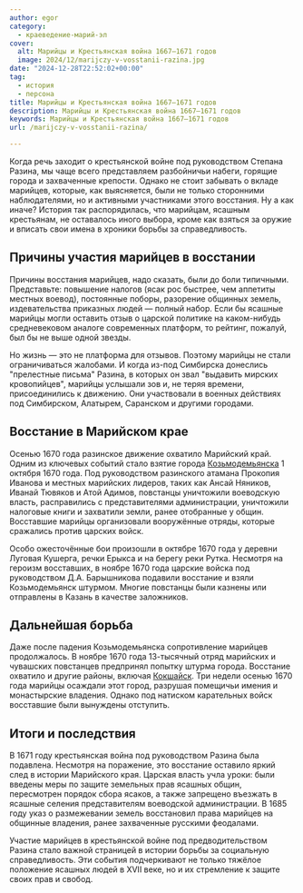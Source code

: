 ```yaml
---
author: egor
category:
  - краеведение-марий-эл
cover:
  alt: Марийцы и Крестьянская война 1667—1671 годов
  image: 2024/12/marijczy-v-vosstanii-razina.jpg
date: "2024-12-28T22:52:02+00:00"
tag:
  - история
  - персона
title: Марийцы и Крестьянская война 1667—1671 годов
description: Марийцы и Крестьянская война 1667—1671 годов
keywords: Марийцы и Крестьянская война 1667—1671 годов
url: /marijczy-v-vosstanii-razina/

---
```

Когда речь заходит о крестьянской войне под руководством Степана Разина, мы чаще всего представляем разбойничьи набеги, горящие города и захваченные крепости. Однако не стоит забывать о вкладе марийцев, которые, как выясняется, были не только сторонними наблюдателями, но и активными участниками этого восстания. Ну а как иначе? История так распорядилась, что марийцам, ясашным крестьянам, не оставалось иного выбора, кроме как взяться за оружие и вписать свои имена в хроники борьбы за справедливость.

## Причины участия марийцев в восстании

Причины восстания марийцев, надо сказать, были до боли типичными. Представьте: повышение налогов (ясак рос быстрее, чем аппетиты местных воевод), постоянные поборы, разорение общинных земель, издевательства приказных людей — полный набор. Если бы ясашные марийцы могли оставить отзыв о царской политике на каком-нибудь средневековом аналоге современных платформ, то рейтинг, пожалуй, был бы не выше одной звезды.

Но жизнь — это не платформа для отзывов. Поэтому марийцы не стали ограничиваться жалобами. И когда из-под Симбирска донеслись "прелестные письма" Разина, в которых он звал "выдавить мирских кровопийцев", марийцы услышали зов и, не теряя времени, присоединились к движению. Они участвовали в военных действиях под Симбирском, Алатырем, Саранском и другими городами.

## Восстание в Марийском крае

Осенью 1670 года разинское движение охватило Марийский край. Одним из ключевых событий стало взятие города [Козьмодемьянска](/kozmodemyansk/) 1 октября 1670 года. Под руководством разинского атамана Прокопия Иванова и местных марийских лидеров, таких как Ансай Няников, Иванай Тювяков и Атой Адимов, повстанцы уничтожили воеводскую власть, расправились с представителями администрации, уничтожили налоговые книги и захватили земли, ранее отобранные у общин. Восставшие марийцы организовали вооружённые отряды, которые сражались против царских войск.

Особо ожесточённые бои произошли в октябре 1670 года у деревни Луговая Кушерга, речки Ерыкса и на берегу реки Рутка. Несмотря на героизм восставших, в ноябре 1670 года царские войска под руководством Д.А. Барышникова подавили восстание и взяли Козьмодемьянск штурмом. Многие повстанцы были казнены или отправлены в Казань в качестве заложников.

## Дальнейшая борьба

Даже после падения Козьмодемьянска сопротивление марийцев продолжалось. В ноябре 1670 года 13-тысячный отряд марийских и чувашских повстанцев предпринял попытку штурма города. Восстание охватило и другие районы, включая [Кокшайск](/muzej-istorii-kokshajska/). Три недели осенью 1670 года марийцы осаждали этот город, разрушая помещичьи имения и монастырские владения. Однако под натиском карательных войск восставшие были вынуждены отступить.

## Итоги и последствия

В 1671 году крестьянская война под руководством Разина была подавлена. Несмотря на поражение, это восстание оставило яркий след в истории Марийского края. Царская власть учла уроки: были введены меры по защите земельных прав ясашных общин, пересмотрен порядок сбора ясаков, а также запрещено въезжать в ясашные селения представителям воеводской администрации. В 1685 году указ о размежевании земель восстановил права марийцев на общинные владения, ранее захваченные русскими феодалами.

Участие марийцев в крестьянской войне под предводительством Разина стало важной страницей в истории борьбы за социальную справедливость. Эти события подчеркивают не только тяжёлое положение ясашных людей в XVII веке, но и их стремление к защите своих прав и свобод.
